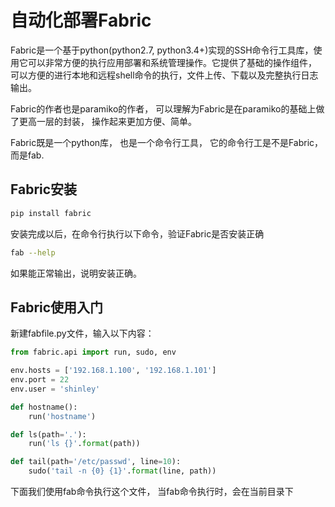 # 自动化部署Fabric
Fabric是一个基于python(python2.7, python3.4+)实现的SSH命令行工具库，使用它可以非常方便的执行应用部署和系统管理操作。它提供了基础的操作组件， 可以方便的进行本地和远程shell命令的执行，文件上传、下载以及完整执行日志输出。 

Fabric的作者也是paramiko的作者， 可以理解为Fabric是在paramiko的基础上做了更高一层的封装， 操作起来更加方便、简单。

Fabric既是一个python库， 也是一个命令行工具， 它的命令行工是不是Fabric， 而是fab. 
## Fabric安装
```Bash
pip install fabric
```
安装完成以后，在命令行执行以下命令，验证Fabric是否安装正确
```Bash
fab --help
```
如果能正常输出，说明安装正确。

## Fabric使用入门
新建fabfile.py文件，输入以下内容：
```python
from fabric.api import run, sudo, env

env.hosts = ['192.168.1.100', '192.168.1.101']
env.port = 22
env.user = 'shinley'

def hostname():
    run('hostname')

def ls(path='.'):
    run('ls {}'.format(path))

def tail(path='/etc/passwd', line=10):
    sudo('tail -n {0} {1}'.format(line, path))
```
下面我们使用fab命令执行这个文件， 当fab命令执行时，会在当前目录下
